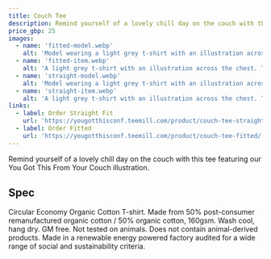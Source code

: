 ```yaml
---
title: Couch Tee
description: Remind yourself of a lovely chill day on the couch with this tee featuring our You Got This From Your Couch illustration.
price_gbp: 25
images:
  - name: 'fitted-model.webp'
    alt: 'Model wearing a light grey t-shirt with an illustration across the chest. The illustration features a person on a couch with a cat, a dog belly-up on a rug, and a plant.'
  - name: 'fitted-item.webp'
    alt: 'A light grey t-shirt with an illustration across the chest. The illustration features a person on a couch with a cat, a dog belly-up on a rug, and a plant.'
  - name: 'straight-model.webp'
    alt: 'Model wearing a light grey t-shirt with an illustration across the chest. The illustration features a person on a couch with a cat, a dog belly-up on a rug, and a plant.'
  - name: 'straight-item.webp'
    alt: 'A light grey t-shirt with an illustration across the chest. The illustration features a person on a couch with a cat, a dog belly-up on a rug, and a plant.'
links:
  - label: Order Straight Fit
    url: 'https://yougotthisconf.teemill.com/product/couch-tee-straight-fit/'
  - label: Order Fitted
    url: 'https://yougotthisconf.teemill.com/product/couch-tee-fitted/'
---
```


Remind yourself of a lovely chill day on the couch with this tee featuring our You Got This From Your Couch illustration.

## Spec

Circular Economy Organic Cotton T-shirt. Made from 50% post-consumer remanufactured organic cotton / 50% organic cotton, 160gsm. Wash cool, hang dry. GM free. Not tested on animals. Does not contain animal-derived products. Made in a renewable energy powered factory audited for a wide range of social and sustainability criteria.
